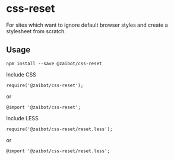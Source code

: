 # css-reset

For sites which want to ignore default browser styles and create a stylesheet from scratch.

## Usage

```
npm install --save @zaibot/css-reset
```

Include CSS
```
require('@zaibot/css-reset');
```
or
```
@import '@zaibot/css-reset';
```


Include LESS
```
require('@zaibot/css-reset/reset.less');
```
or
```
@import '@zaibot/css-reset/reset.less';
```
